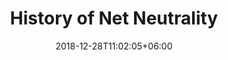 ---
title: "History of Net Neutrality"
date: 2018-12-28T11:02:05+06:00
icon: "ti-control-backward"
description: "Learn about the history of Net Neutrality"
type : "docs"
---
